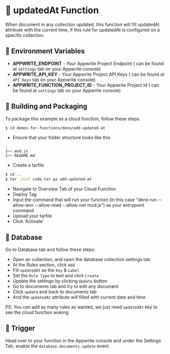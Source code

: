 # 📧  updatedAt Function

When document in any collection updated, this function will fill updatedAt attribute with the current time, if this rule for updatedAt is configured on a specific collection.

## 📝 Environment Variables

- **APPWRITE_ENDPOINT** - Your Appwrite Project Endpoint ( can be found at `settings` tab on your Appwrite console)
- **APPWRITE_API_KEY** - Your Appwrite Project API Keys ( can be found at `API Keys` tab on your Appwrite console)
- **APPWRITE_FUNCTION_PROJECT_ID** - Your Appwrite Project Id ( can be found at `settings` tab on your Appwrite console)

## 🚀 Building and Packaging

To package this example as a cloud function, follow these steps.

```bash
$ cd demos-for-functions/deno/add-updated-at
```

* Ensure that your folder structure looks like this 
```
.
├── mod.js
├── README.md
```
* Create a tarfile

```bash
$ cd ..
$ tar -zcvf code.tar.gz add-updated-at
```

* Navigate to Overview Tab of your Cloud Function
* Deploy Tag
* Input the command that will run your function (in this case "deno run --allow-env --allow-read --allow-net mod.js") as your entrypoint command
* Upload your tarfile 
* Click 'Activate'

## 💽 Database

Go to Database tab and follow these steps:

* Open an collection, and open the database collection settings tab
* At the Rules section, click `Add` 
* Fill `updatedAt` as the `Key` & `Label`
* Set the `Rule Type` to text and click `Create`
* Update the settings by clicking `Update` button
* Go to documents tab and try to edit any document
* Click `update` and back to documents tab
* And the `updatedAt` attribute will filled with current date and time

PS: You can add as many rules as wanted, we just need `updatedAt` key to see the cloud function woking

## 🎯 Trigger
Head over to your function in the Appwrite console and under the Settings Tab, enable the `database.documents.update` event.
